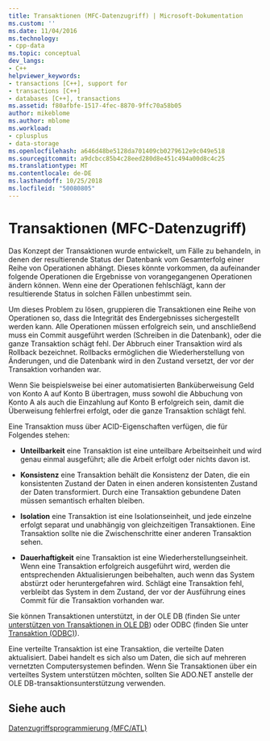 ```yaml
---
title: Transaktionen (MFC-Datenzugriff) | Microsoft-Dokumentation
ms.custom: ''
ms.date: 11/04/2016
ms.technology:
- cpp-data
ms.topic: conceptual
dev_langs:
- C++
helpviewer_keywords:
- transactions [C++], support for
- transactions [C++]
- databases [C++], transactions
ms.assetid: f80afbfe-1517-4fec-8870-9ffc70a58b05
author: mikeblome
ms.author: mblome
ms.workload:
- cplusplus
- data-storage
ms.openlocfilehash: a646d48be5128da701409cb0279612e9c049e518
ms.sourcegitcommit: a9dcbcc85b4c28eed280d8e451c494a00d8c4c25
ms.translationtype: MT
ms.contentlocale: de-DE
ms.lasthandoff: 10/25/2018
ms.locfileid: "50080805"
---
```

# <a name="transactions--mfc-data-access"></a>Transaktionen (MFC-Datenzugriff)

Das Konzept der Transaktionen wurde entwickelt, um Fälle zu behandeln, in denen der resultierende Status der Datenbank vom Gesamterfolg einer Reihe von Operationen abhängt. Dieses könnte vorkommen, da aufeinander folgende Operationen die Ergebnisse von vorangegangenen Operationen ändern können. Wenn eine der Operationen fehlschlägt, kann der resultierende Status in solchen Fällen unbestimmt sein.

Um dieses Problem zu lösen, gruppieren die Transaktionen eine Reihe von Operationen so, dass die Integrität des Endergebnisses sichergestellt werden kann. Alle Operationen müssen erfolgreich sein, und anschließend muss ein Commit ausgeführt werden (Schreiben in die Datenbank), oder die ganze Transaktion schägt fehl. Der Abbruch einer Transaktion wird als Rollback bezeichnet. Rollbacks ermöglichen die Wiederherstellung von Änderungen, und die Datenbank wird in den Zustand versetzt, der vor der Transaktion vorhanden war.

Wenn Sie beispielsweise bei einer automatisierten Banküberweisung Geld von Konto A auf Konto B übertragen, muss sowohl die Abbuchung von Konto A als auch die Einzahlung auf Konto B erfolgreich sein, damit die Überweisung fehlerfrei erfolgt, oder die ganze Transaktion schlägt fehl.

Eine Transaktion muss über ACID-Eigenschaften verfügen, die für Folgendes stehen:

- **Unteilbarkeit** eine Transaktion ist eine unteilbare Arbeitseinheit und wird genau einmal ausgeführt; alle die Arbeit erfolgt oder nichts davon ist.

- **Konsistenz** eine Transaktion behält die Konsistenz der Daten, die ein konsistenten Zustand der Daten in einen anderen konsistenten Zustand der Daten transformiert. Durch eine Transaktion gebundene Daten müssen semantisch erhalten bleiben.

- **Isolation** eine Transaktion ist eine Isolationseinheit, und jede einzelne erfolgt separat und unabhängig von gleichzeitigen Transaktionen. Eine Transaktion sollte nie die Zwischenschritte einer anderen Transaktion sehen.

- **Dauerhaftigkeit** eine Transaktion ist eine Wiederherstellungseinheit. Wenn eine Transaktion erfolgreich ausgeführt wird, werden die entsprechenden Aktualisierungen beibehalten, auch wenn das System abstürzt oder heruntergefahren wird. Schlägt eine Transaktion fehl, verbleibt das System in dem Zustand, der vor der Ausführung eines Commit für die Transaktion vorhanden war.

Sie können Transaktionen unterstützt, in der OLE DB (finden Sie unter [unterstützen von Transaktionen in OLE DB](../data/oledb/supporting-transactions-in-ole-db.md)) oder ODBC (finden Sie unter [Transaktion (ODBC)](../data/odbc/transaction-odbc.md)).

Eine verteilte Transaktion ist eine Transaktion, die verteilte Daten aktualisiert. Dabei handelt es sich also um Daten, die sich auf mehreren vernetzten Computersystemen befinden. Wenn Sie Transaktionen über ein verteiltes System unterstützen möchten, sollten Sie ADO.NET anstelle der OLE DB-transaktionsunterstützung verwenden.

## <a name="see-also"></a>Siehe auch

[Datenzugriffsprogrammierung (MFC/ATL)](../data/data-access-programming-mfc-atl.md)